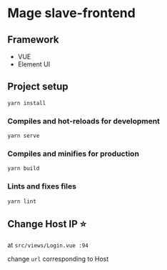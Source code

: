 # Mage slave-frontend

## Framework

- VUE
- Element UI

## Project setup
```
yarn install
```

### Compiles and hot-reloads for development
```
yarn serve
```

### Compiles and minifies for production
```
yarn build
```

### Lints and fixes files
```
yarn lint
```

## Change Host IP :star:

at `src/views/Login.vue :94`

change `url`  corresponding to Host

